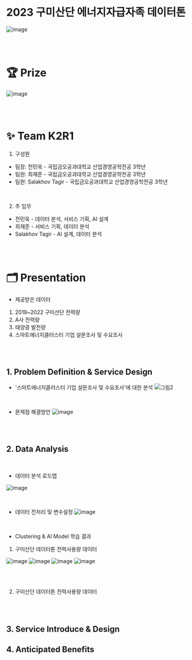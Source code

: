 # 2023 구미산단 에너지자급자족 데이터톤
 
![image](https://github.com/jaejunchoe/2023-Gumi-Industrial-Complex-Energy-Self-Sufficiency-Datathon/assets/157339263/73e027be-996b-4158-a8f6-0156e6bbca57)

<br/><br/>

# 🏆 Prize
![image](https://github.com/jaejunchoe/2023-Gumi-Industrial-Complex-Energy-Self-Sufficiency-Datathon/assets/157339263/675b8911-d60c-4c34-885f-772a588fed9c)

<br/><br/>

# ✨ Team K2R1
1. 구성원
* 팀장: 전민욱 - 국립금오공과대학교 산업경영공학전공 3학년
* 팀원: 최재준 - 국립금오공과대학교 산업경영공학전공 3학년 
* 팀원: Salakhov Tagir - 국립금오공과대학교 산업경영공학전공 3학년

<br/>

2. 주 임무
* 전민욱 - 데이터 분석, 서비스 기획, AI 설계
* 최재준 - 서비스 기획, 데이터 분석
* Salakhov Tagir - AI 설계, 데이터 분석

<br/><br/>

# 🗂 Presentation
- 제공받은 데이터
1. 2019~2022 구미산단 전력량
2. A사 전력량
3. 태양광 발전량
4. 스마트에너지클러스터 기업 설문조사 및 수요조사

<br/><br/>
## 1. Problem Definition & Service Design
- '스마트에너지클러스터 기업 설문조사 및 수요조사'에 대한 분석
![그림2](https://github.com/jaejunchoe/2023-Gumi-Industrial-Complex-Energy-Self-Sufficiency-Datathon/assets/157339263/263efd29-44fa-4133-be35-2c3102746fa1)


<br/>

- 문제점 해결방안
![image](https://github.com/jaejunchoe/2023-Gumi-Industrial-Complex-Energy-Self-Sufficiency-Datathon/assets/157339263/80c9ee70-3706-4f39-b3b5-61f8a7ed4fd6)


<br/><br/>

## 2. Data Analysis 

<br/>

- 데이터 분석 로드맵
  
![image](https://github.com/jaejunchoe/2023-Gumi-Industrial-Complex-Energy-Self-Sufficiency-Datathon/assets/157339263/9625ceaa-bf93-4a8b-a531-231ebf215784)

<br/>

- 데이터 전처리 및 변수설정
![image](https://github.com/jaejunchoe/2023-Gumi-Industrial-Complex-Energy-Self-Sufficiency-Datathon/assets/157339263/ccc81c0f-0762-48bb-a504-a299935402fc)

<br/>

- Clustering & AI Model 학습 결과
1. 구미산단 데이터톤 전력사용량 데이터



![image](https://github.com/jaejunchoe/2023-Gumi-Industrial-Complex-Energy-Self-Sufficiency-Datathon/assets/157339263/5c786a05-26c3-4b84-85a6-2e824bed7ef6)
![image](https://github.com/jaejunchoe/2023-Gumi-Industrial-Complex-Energy-Self-Sufficiency-Datathon/assets/157339263/cde0a254-3d0c-45c9-bf65-20c04807f818)
![image](https://github.com/jaejunchoe/2023-Gumi-Industrial-Complex-Energy-Self-Sufficiency-Datathon/assets/157339263/abd8c221-e902-4731-b9c6-e77cf15129ee)
![image](https://github.com/jaejunchoe/2023-Gumi-Industrial-Complex-Energy-Self-Sufficiency-Datathon/assets/157339263/4c01505b-8f5a-4e1f-882f-9826820a92cd)


<br/><br/>

2. 구미산단 데이터톤 전력사용량 데이터


<br/><br/>




## 3. Service Introduce & Design 



## 4. Anticipated Benefits



